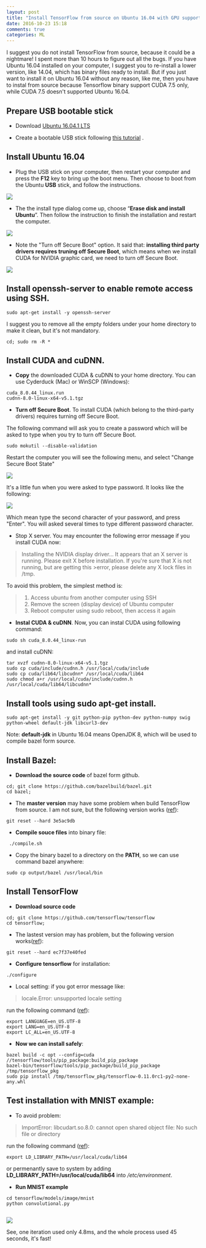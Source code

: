 ```yaml
---
layout: post
title: "Install TensorFlow from source on Ubuntu 16.04 with GPU support"
date: 2016-10-23 15:18
comments: true
categories: ML
---
```


I suggest you do not install TensorFlow from source, because it could be a nightmare! I spent more than 10 hours to figure out all the bugs. If you have Ubuntu 16.04 installed on your computer, I suggest you to re-install a lower version, like 14.04, which has binary files ready to install. But if you just want to install it on Ubuntu 16.04 without any reason, like me, then you have to instal from source because Tensorflow binary support CUDA 7.5 only, while CUDA 7.5 doesn't supported Ubuntu 16.04.


## Prepare USB bootable stick

 - Download [Ubuntu 16.04.1 LTS](https://www.ubuntu.com/download/desktop/contribute?version=16.04.1&architecture=amd64)

 - Create a bootable USB stick following [this tutorial](https://www.ubuntu.com/download/desktop/create-a-usb-stick-on-windows) .
 
 
## Install Ubuntu 16.04

 - Plug the USB stick on your computer, then restart your computer and press the **F12** key to bring up the boot menu. Then choose to boot from the Ubuntu **USB** stick, and follow the instructions. 
 
 ![]( /images/acer/usbboot.png)
 
 - The the install type dialog come up, choose “**Erase disk and install Ubuntu**”. Then follow the instruction to finish the installation and restart the computer.
 
 
![]( /images/acer/download-desktop-install-ubuntu-desktop_4.jpg )


 - Note the "Turn off Secure Boot" option. It said that: **installing third party drivers requires truning off Secure Boot**, which means when we install CUDA for NVIDIA graphic card, we need to turn off Secure Boot. 
 
![]( /images/acer/secureboot.png)



## Install openssh-server to enable remote access using SSH.

~~~~
sudo apt-get install -y openssh-server
~~~~

I suggest you to remove all the empty folders under your home directory to make it clean, but it's not mandatory.

~~~~
cd; sudo rm -R *
~~~~




## Install CUDA and cuDNN.

 - **Copy** the downloaded CUDA & cuDNN to your home directory.
You can use Cyderduck (Mac) or WinSCP (Windows):
 
~~~~
cuda_8.0.44_linux.run
cudnn-8.0-linux-x64-v5.1.tgz
~~~~

 - **Turn off Secure Boot**. 
To install CUDA (which belong to the third-party drivers) requires turning off Secure Boot. 

The following command will ask you to create a password which will be asked to type when you try to turn off Secure Boot.

~~~~
sudo mokutil --disable-validation
~~~~ 

Restart the computer you will see the following menu, and select "Change Secure Boot State"

![]( /images/acer/secureboot-menu.png)


It's a little fun when you were asked to type password. It looks like the following: 

![]( /images/acer/secureboot-passwd.png)

Which mean type the second character of your password, and press "Enter". You will asked several times to type different password character. 


 - Stop X server. You may encounter the following error message if you install CUDA now: 

>Installing the NVIDIA display driver...
>It appears that an X server is running. Please exit X before installation. If you're sure that X is not running, but are getting this >error, please delete any X lock files in /tmp.


To avoid this problem, the simplest method is:

>1. Access ubuntu from another computer using SSH
>2. Remove the screen (display device) of Ubuntu computer
>3. Reboot computer using sudo reboot, then access it again


 - **Instal CUDA & cuDNN**. Now, you can instal CUDA using following command: 

~~~~ 
sudo sh cuda_8.0.44_linux-run
~~~~ 

and install cuDNN: 

~~~~ 
tar xvzf cudnn-8.0-linux-x64-v5.1.tgz 
sudo cp cuda/include/cudnn.h /usr/local/cuda/include
sudo cp cuda/lib64/libcudnn* /usr/local/cuda/lib64
sudo chmod a+r /usr/local/cuda/include/cudnn.h /usr/local/cuda/lib64/libcudnn*
~~~~ 



## Install tools using sudo apt-get install. 

~~~~ 
sudo apt-get install -y git python-pip python-dev python-numpy swig python-wheel default-jdk libcurl3-dev  
~~~~ 

Note: **default-jdk** in Ubuntu 16.04 means OpenJDK 8, which will be used to compile bazel form source.



## Install Bazel: 

 - **Download the source code** of bazel form github.

~~~~ 
cd; git clone https://github.com/bazelbuild/bazel.git
cd bazel; 
~~~~ 

 - The **master version** may have some problem when build TensorFlow from source. I am not sure, but the following version works ([ref](https://github.com/tensorflow/tensorflow/issues/4368)): 

~~~~ 
git reset --hard 3e5ac9db
~~~~ 

 - **Compile souce files** into binary file:
 
~~~~
 ./compile.sh
~~~~

 - Copy the binary bazel to a directory on the **PATH**, so we can use command bazel anywhere:
 
~~~~
sudo cp output/bazel /usr/local/bin
~~~~



## Install TensorFlow

 - **Download source code**
 
~~~~
cd; git clone https://github.com/tensorflow/tensorflow
cd tensorflow;
~~~~


 - The lastest version may has problem, but the following version works([ref](https://github.com/tensorflow/tensorflow/issues/4319)):
 
~~~~ 
git reset --hard ec7f37e40fed
~~~~


 - **Configure tensorflow** for installation:

~~~~ 
./configure
~~~~ 


 - Local setting:
 if you got error message like: 
 
 > locale.Error: unsupported locale setting

run the following command ([ref](http://askubuntu.com/questions/205378/unsupported-locale-setting-fault-by-command-not-found)): 

~~~~ 
export LANGUAGE=en_US.UTF-8 
export LANG=en_US.UTF-8 
export LC_ALL=en_US.UTF-8 
~~~~ 


 - **Now we can install safely**: 
 
~~~~ 
bazel build -c opt --config=cuda //tensorflow/tools/pip_package:build_pip_package
bazel-bin/tensorflow/tools/pip_package/build_pip_package /tmp/tensorflow_pkg
sudo pip install /tmp/tensorflow_pkg/tensorflow-0.11.0rc1-py2-none-any.whl
~~~~ 


## Test installation with MNIST example:

 - To avoid problem: 
 
 > ImportError: libcudart.so.8.0: cannot open shared object file: No such file or directory



 run the following command ([ref](https://github.com/NVIDIA/DIGITS/issues/8)): 
 
~~~~  
export LD_LIBRARY_PATH=/usr/local/cuda/lib64
~~~~  

or permenantly save to system by adding **LD_LIBRARY_PATH=/usr/local/cuda/lib64** into */etc/environment*.

 - **Run MNIST example**
 
~~~~  
cd tensorflow/models/image/mnist
python convolutional.py
 
~~~~ 




![]( /images/acer/mnist.png)

See, one iteration used only 4.8ms, and the whole process used 45 seconds, it's fast!




